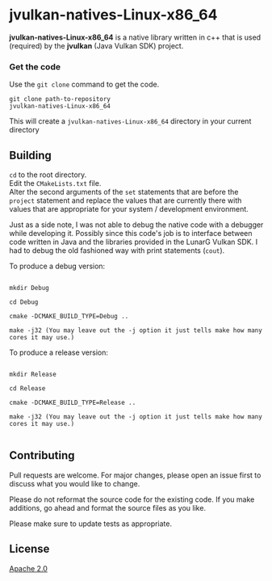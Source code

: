 # jvulkan-natives-Linux-x86_64

**jvulkan-natives-Linux-x86_64** is a native library written in c++ that is used (required) by the 
**jvulkan** (Java Vulkan SDK) project.

### Get the code
Use the <code>git clone</code> command to get the code. 

<code>git clone path-to-repository jvulkan-natives-Linux-x86_64</code> 

This will create a <code>jvulkan-natives-Linux-x86_64</code> directory in your current directory


## Building
<code>cd</code> to the root directory.<br/>
Edit the <code>CMakeLists.txt</code> file.<br/>
Alter the second arguments of the <code>set</code> statements that are 
before the <code>project</code> statement and replace the values that are 
currently there with values that are appropriate for your system / development 
environment.
<p>
Just as a side note, I was not able to debug the native code with a debugger while 
developing it.  Possibly since this code's job is to interface between code written
in Java and the libraries provided in the LunarG Vulkan SDK. I had to debug the old fashioned way with print statements (<code>cout</code>).

To produce a debug version:

<code>
mkdir Debug </br>
cd Debug </br>
cmake -DCMAKE_BUILD_TYPE=Debug .. </br>
make -j32 (You may leave out the -j option it just tells make how many cores it may use.) </code>

To produce a release version:

<code>
mkdir Release</br>
cd Release</br>
cmake -DCMAKE_BUILD_TYPE=Release ..</br>
make -j32 (You may leave out the -j option it just tells make how many cores it may use.)</br> </code>



## Contributing
Pull requests are welcome. For major changes, please open an issue first to discuss what you would like to change.  

Please do not reformat the source code for the existing code.  If you make additions, go ahead and format 
the source files as you like.

Please make sure to update tests as appropriate.

## License
[Apache 2.0](http://www.apache.org/licenses/LICENSE-2.0)